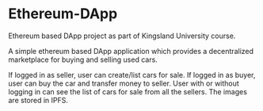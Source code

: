 # Ethereum-DApp
Ethereum based DApp project as part of Kingsland University course.

A simple ethereum based DApp application which provides a decentralized marketplace for buying and selling used cars. 

If logged in as seller, user can create/list cars for sale. 
If logged in as buyer, user can buy the car and transfer money to seller. 
User with or without logging in can see the list of cars for sale from all the sellers.
The images are stored in IPFS.
